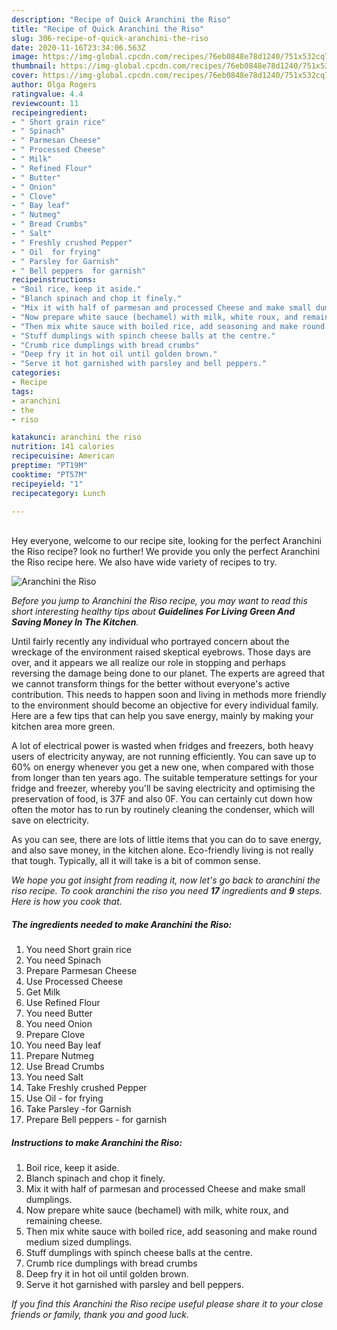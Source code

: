 ```yaml
---
description: "Recipe of Quick Aranchini the Riso"
title: "Recipe of Quick Aranchini the Riso"
slug: 306-recipe-of-quick-aranchini-the-riso
date: 2020-11-16T23:34:06.563Z
image: https://img-global.cpcdn.com/recipes/76eb0848e78d1240/751x532cq70/aranchini-the-riso-recipe-main-photo.jpg
thumbnail: https://img-global.cpcdn.com/recipes/76eb0848e78d1240/751x532cq70/aranchini-the-riso-recipe-main-photo.jpg
cover: https://img-global.cpcdn.com/recipes/76eb0848e78d1240/751x532cq70/aranchini-the-riso-recipe-main-photo.jpg
author: Olga Rogers
ratingvalue: 4.4
reviewcount: 11
recipeingredient:
- " Short grain rice"
- " Spinach"
- " Parmesan Cheese"
- " Processed Cheese"
- " Milk"
- " Refined Flour"
- " Butter"
- " Onion"
- " Clove"
- " Bay leaf"
- " Nutmeg"
- " Bread Crumbs"
- " Salt"
- " Freshly crushed Pepper"
- " Oil  for frying"
- " Parsley for Garnish"
- " Bell peppers  for garnish"
recipeinstructions:
- "Boil rice, keep it aside."
- "Blanch spinach and chop it finely."
- "Mix it with half of parmesan and processed Cheese and make small dumplings."
- "Now prepare white sauce (bechamel) with milk, white roux, and remaining cheese."
- "Then mix white sauce with boiled rice, add seasoning and make round medium sized dumplings."
- "Stuff dumplings with spinch cheese balls at the centre."
- "Crumb rice dumplings with bread crumbs"
- "Deep fry it in hot oil until golden brown."
- "Serve it hot garnished with parsley and bell peppers."
categories:
- Recipe
tags:
- aranchini
- the
- riso

katakunci: aranchini the riso 
nutrition: 141 calories
recipecuisine: American
preptime: "PT19M"
cooktime: "PT57M"
recipeyield: "1"
recipecategory: Lunch

---
```

<br>
Hey everyone, welcome to our recipe site, looking for the perfect Aranchini the Riso recipe? look no further! We provide you only the perfect Aranchini the Riso recipe here. We also have wide variety of recipes to try.
<br>


![Aranchini the Riso](https://img-global.cpcdn.com/recipes/76eb0848e78d1240/751x532cq70/aranchini-the-riso-recipe-main-photo.jpg)

<i>Before you jump to Aranchini the Riso recipe, you may want to read this short interesting healthy tips about 
<strong>Guidelines For Living Green And Saving Money In The Kitchen</strong>.</i>
</br>

Until fairly recently any individual who portrayed concern about the wreckage of the environment raised skeptical eyebrows. Those days are over, and it appears we all realize our role in stopping and perhaps reversing the damage being done to our planet. The experts are agreed that we cannot transform things for the better without everyone's active contribution. This needs to happen soon and living in methods more friendly to the environment should become an objective for every individual family. Here are a few tips that can help you save energy, mainly by making your kitchen area more green.

A lot of electrical power is wasted when fridges and freezers, both heavy users of electricity anyway, are not running efficiently. You can save up to 60% on energy whenever you get a new one, when compared with those from longer than ten years ago. The suitable temperature settings for your fridge and freezer, whereby you'll be saving electricity and optimising the preservation of food, is 37F and also 0F. You can certainly cut down how often the motor has to run by routinely cleaning the condenser, which will save on electricity.

As you can see, there are lots of little items that you can do to save energy, and also save money, in the kitchen alone. Eco-friendly living is not really that tough. Typically, all it will take is a bit of common sense.


<i>We hope you got insight from reading it, now let's go back to aranchini the riso recipe. To cook aranchini the riso you need <strong>17</strong> ingredients and <strong>9</strong> steps. Here is how you cook that.
</i>

##### The ingredients needed to make Aranchini the Riso:

1. You need  Short grain rice
1. You need  Spinach
1. Prepare  Parmesan Cheese
1. Use  Processed Cheese
1. Get  Milk
1. Use  Refined Flour
1. You need  Butter
1. You need  Onion
1. Prepare  Clove
1. You need  Bay leaf
1. Prepare  Nutmeg
1. Use  Bread Crumbs
1. You need  Salt
1. Take  Freshly crushed Pepper
1. Use  Oil - for frying
1. Take  Parsley -for Garnish
1. Prepare  Bell peppers - for garnish


##### Instructions to make Aranchini the Riso:

1. Boil rice, keep it aside.
1. Blanch spinach and chop it finely.
1. Mix it with half of parmesan and processed Cheese and make small dumplings.
1. Now prepare white sauce (bechamel) with milk, white roux, and remaining cheese.
1. Then mix white sauce with boiled rice, add seasoning and make round medium sized dumplings.
1. Stuff dumplings with spinch cheese balls at the centre.
1. Crumb rice dumplings with bread crumbs
1. Deep fry it in hot oil until golden brown.
1. Serve it hot garnished with parsley and bell peppers.


<i>If you find this Aranchini the Riso recipe useful please share it to your close friends or family, thank you and good luck.</i>
